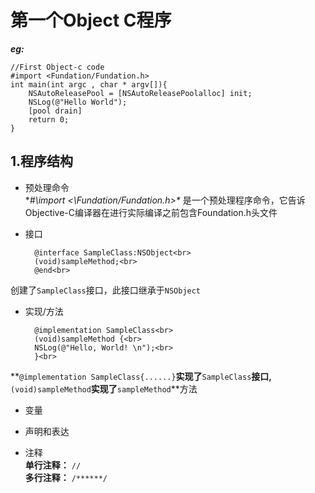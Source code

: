 # 第一个Object C程序  
***eg:***<br>
	
	//First Object-c code
	#import <Fundation/Fundation.h>
	int main(int argc , char * argv[]){
		NSAutoReleasePool = [NSAutoReleasePoolalloc] init;
		NSLog(@"Hello World");
		[pool drain]
		return 0;
	}
		
## 1.程序结构<br>
- 预处理命令<br>
		**\#\import \<\Fundation/Fundation.h\>\** 是一个预处理程序命令，它告诉Objective-C编译器在进行实际编译之前包含Foundation.h头文件<br>
- 接口<br>
	
		@interface SampleClass:NSObject<br>
		(void)sampleMethod;<br>
		@end<br>
		
创建了`SampleClass`接口，此接口继承于`NSObject`

- 实现/方法<br>
	
		@implementation SampleClass<br>
		(void)sampleMethod {<br>
		NSLog(@"Hello, World! \n");<br>
		}<br>

**`@implementation SampleClass{......}`**实现了**`SampleClass`**接口,**`(void)sampleMethod`**实现了**`sampleMethod`**方法<br>

- 变量<br>


- 声明和表达<br>


- 注释<br>
**单行注释：** ``//``<br>
**多行注释：** ``/******/``<br>


